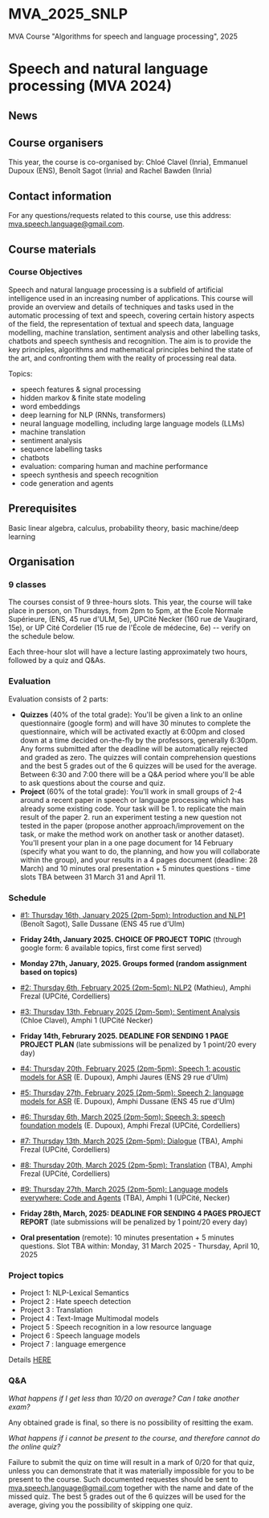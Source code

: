 # MVA_2025_SNLP
MVA Course "Algorithms for speech and language processing", 2025 

# Speech and natural language processing (MVA 2024)

## News


## Course organisers

This year, the course is co-organised by: Chloé Clavel (Inria), Emmanuel Dupoux (ENS), Benoît Sagot (Inria) and Rachel Bawden (Inria) 


## Contact information

For any questions/requests related to this course, use this address: mva.speech.language@gmail.com.

## Course materials

### Course Objectives

Speech and natural language processing is a subfield of artificial intelligence used in an increasing number of applications. This course will provide an overview and details of techniques and tasks used in the automatic processing of text and speech, covering certain history aspects of the field, the representation of textual and speech data, language modelling, machine translation, sentiment analysis and other labelling tasks, chatbots and speech synthesis and recognition. The aim is to provide the key principles, algorithms and mathematical principles behind the state of the art, and confronting them with the reality of processing real data. 

Topics:

- speech features & signal processing
- hidden markov & finite state modeling
- word embeddings
- deep learning for NLP (RNNs, transformers)
- neural language modelling, including large language models (LLMs)
- machine translation
- sentiment analysis
- sequence labelling tasks
- chatbots
- evaluation: comparing human and machine performance
- speech synthesis and speech recognition
- code generation and agents


## Prerequisites

Basic linear algebra, calculus, probability theory, basic machine/deep learning

## Organisation

### 9 classes

The courses consist of 9 three-hours slots. This year, the course will take place in person, on Thursdays, from 2pm to 5pm, at the Ecole Normale Supérieure, (ENS, 45 rue d'ULM, 5e), UPCité Necker (160 rue de Vaugirard, 15e), or UP Cité Cordelier (15 rue de l'École de médecine, 6e) -- verify on the schedule below.

Each three-hour slot will have a lecture lasting approximately two hours, followed by a quiz and Q&As.

### Evaluation

Evaluation consists of 2 parts:
- **Quizzes** (40% of the total grade): You'll be given a link to an online questionnaire (google form) and will have 30 minutes to complete the questionnaire, which will be activated exactly at 6:00pm and closed down at a time decided on-the-fly by the professors, generally 6:30pm. Any forms submitted after the deadline will be automatically rejected and graded as zero. The quizzes will contain comprehension questions and the best 5 grades out of the 6 quizzes will be used for the average. Between 6:30 and 7:00 there will be a Q&A period where you'll be able to ask questions about the course and quiz.
- **Project** (60% of the total grade): You'll work in small groups of 2-4 around a recent paper in speech or language processing which has already some existing code. Your task will be 1. to replicate the main result of the paper 2. run an experiment testing a new question not tested in the paper (propose another approach/improvement on the task, or make the method work on another task or another dataset). You'll present your plan in a one page document for 14 February (specify what you want to do, the planning, and how you will collaborate within the group), and your results in a 4 pages document (deadline: 28 March) and 10 minutes oral presentation + 5 minutes questions - time slots TBA between 31 March 31 and April 11.

### Schedule

- [#1: Thursday  16th, January  2025 (2pm-5pm): Introduction and NLP1](https://github.com/chloedaphne/MVA_2025_SNLP/tree/main/Course_%231) (Benoît Sagot), Salle Dussane (ENS 45 rue d'Ulm)
- **Friday 24th, January 2025. CHOICE OF PROJECT TOPIC** (through google form: 6 available topics, first come first served)
- **Monday 27th, January, 2025. Groups formed (random assignment based on topics)**
- [#2: Thursday 6th, February 2025 (2pm-5pm): NLP2](https://github.com/chloedaphne/MVA_2025_SNLP/tree/main/Course_%232) (Mathieu), Amphi Frezal (UPCité, Cordelliers)
- [#3: Thursday 13th, February 2025 (2pm-5pm): Sentiment Analysis](https://github.com/chloedaphne/MVA_2025_SNLP/tree/main/Course_%233) (Chloe Clavel), Amphi 1 (UPCité Necker)
- **Friday 14th, Februrary 2025. DEADLINE FOR SENDING 1 PAGE PROJECT PLAN**  (late submissions will be penalized by 1 point/20 every day)
- [#4: Thursday 20th, February 2025 (2pm-5pm): Speech 1: acoustic models for ASR](https://github.com/chloedaphne/MVA_2025_SNLP/tree/main/Course_%234) (E. Dupoux), Amphi Jaures (ENS 29 rue d'Ulm)
- [#5: Thursday 27th, February 2025 (2pm-5pm): Speech 2: language models for ASR](https://github.com/chloedaphne/MVA_2025_SNLP/tree/main/Course_%235) (E. Dupoux), Amphi Dussane (ENS 45 rue d'Ulm)
- [#6: Thursday 6th, March 2025 (2pm-5pm): Speech 3: speech foundation models](https://github.com/chloedaphne/MVA_2025_SNLP/tree/main/Course_%236) (E. Dupoux), Amphi Frezal (UPCité, Cordelliers)

- [#7: Thursday 13th, March 2025 (2pm-5pm): Dialogue](https://github.com/chloedaphne/MVA_2025_SNLP/tree/main/Course_%237) (TBA), Amphi Frezal (UPCité, Cordelliers)
- [#8: Thursday 20th, March 2025 (2pm-5pm): Translation](https://github.com/chloedaphne/MVA_2025_SNLP/tree/main/Course_%238) (TBA), Amphi Frezal (UPCité, Cordelliers)
- [#9: Thursday 27th, March 2025 (2pm-5pm): Language models everywhere: Code and Agents](https://github.com/chloedaphne/MVA_2025_SNLP/tree/main/Course_%239) (TBA), Amphi 1 (UPCité, Necker)

- **Friday 28th, March, 2025: DEADLINE FOR SENDING 4 PAGES PROJECT REPORT** (late submissions will be penalized by 1 point/20 every day)

- **Oral presentation** (remote): 10 minutes presentation + 5 minutes questions. Slot TBA within: Monday, 31 March 2025 - Thursday, April 10, 2025


### Project topics

- Project 1:  NLP-Lexical Semantics 
- Project 2 : Hate speech detection 
- Project 3 : Translation 
- Project 4 : Text-Image Multimodal models
- Project 5 : Speech recognition in a low resource language
- Project 6 : Speech language models
- Project 7 : language emergence

Details [HERE](https://github.com/chloedaphne/MVA_2025_SNLP/tree/main/Project_topics) 

### Q&A

_What happens if I get less than 10/20 on average? Can I take another exam?_

Any obtained grade is final, so there is no possibility of resitting the exam.

_What happens if i cannot be present to the course, and therefore cannot do the online quiz?_

Failure to submit the quiz on time will result in a mark of 0/20 for that quiz, unless you can demonstrate that it was materially impossible for you to be present to the course. Such documented requestes should be sent to mva.speech.language@gmail.com together with the name and date of the missed quiz. The best 5 grades out of the 6 quizzes will be used for the average, giving you the possibility of skipping one quiz.



